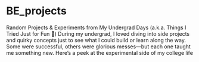 # BE_projects
Random Projects &amp; Experiments from My Undergrad Days (a.k.a. Things I Tried Just for Fun 🚀)
During my undergrad, I loved diving into side projects and quirky concepts just to see what I could build or learn along the way. Some were successful, others were glorious messes—but each one taught me something new. Here’s a peek at the experimental side of my college life
